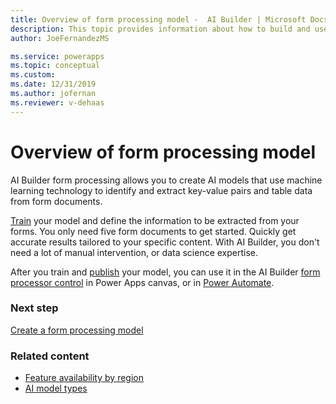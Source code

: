 ```yaml
---
title: Overview of form processing model -  AI Builder | Microsoft Docs
description: This topic provides information about how to build and use form processing models in AI Builder.
author: JoeFernandezMS

ms.service: powerapps
ms.topic: conceptual
ms.custom: 
ms.date: 12/31/2019
ms.author: jofernan
ms.reviewer: v-dehaas
---
```


# Overview of form processing model

AI Builder form processing allows you to create AI models that use machine learning technology to identify and extract key-value pairs and table data from form documents.

[Train](train-model.md) your model and define the information to be extracted from your forms. You only need five form documents to get started. Quickly get accurate results tailored to your specific content. With AI Builder, you don't need a lot of manual intervention, or data science expertise.

After you train and [publish](publish-model.md) your model, you can use it in the AI Builder [form processor control](form-processor-component-in-powerapps.md) in Power Apps canvas, or in [Power Automate](form-processing-model-in-flow.md).

### Next step

[Create a form processing model](create-form-processing-model.md)

### Related content

- [Feature availability by region](availability-region.md)
- [AI model types](model-types.md)
